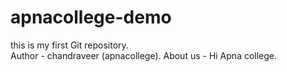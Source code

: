 # apnacollege-demo
this is my first Git repository.
<br>
Author - chandraveer (apnacollege).
About us - Hi Apna college.
